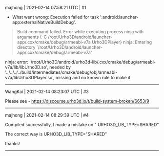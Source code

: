majhong | 2021-02-14 07:58:21 UTC | #1

* What went wrong:
Execution failed for task ':android:launcher-app:externalNativeBuildDebug'.
> Build command failed.
  Error while executing process ninja with arguments {-C /root/Urho3D/android/launcher-app/.cxx/cmake/debug/armeabi-v7a Urho3DPlayer}
  ninja: Entering directory `/root/Urho3D/android/launcher-app/.cxx/cmake/debug/armeabi-v7a'

  ninja: error: '/root/Urho3D/android/urho3d-lib/.cxx/cmake/debug/armeabi-v7a/lib/libUrho3D.so', needed by '../../../../build/intermediates/cmake/debug/obj/armeabi-v7a/libUrho3DPlayer.so', missing and no known rule to make it

-------------------------

WangKai | 2021-02-14 08:23:07 UTC | #3

Please see - https://discourse.urho3d.io/t/build-system-broken/6653/9

-------------------------

majhong | 2021-02-14 08:29:39 UTC | #4

Compiled successfully, I made a mistake on " URHO3D_LIB_TYPE=SHARED"

The correct way is URHO3D_LIB_TYPE="SHARED"

thanks!

-------------------------

